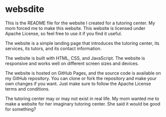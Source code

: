 # websdite
This is the README file for the website I created for a tutoring center. My mom forced me to make this website. This website is licensed under Apache License, so feel free to use it if you find it useful.

The website is a simple landing page that introduces the tutoring center, its services, its tutors, and its contact information. 

The website is built with HTML, CSS, and JavaScript.  The website is responsive and works well on different screen sizes and devices.

The website is hosted on GitHub Pages, and the source code is available on my GitHub repository. You can clone or fork the repository and make your own changes if you want. Just make sure to follow the Apache License terms and conditions.

The tutoring center may or may not exist in real life. My mom  wanted me to make a website for her imaginary tutoring center. She said it would be good for something?

